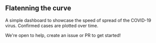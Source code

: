 ## Flatenning the curve
A simple dashboard to showcase the speed of spread of the COVID-19 virus. Confirmed cases are plotted over time.

We're open to help, create an issue or PR to get started!
